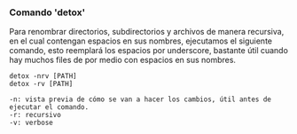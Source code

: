 ### Comando 'detox'

Para renombrar directorios, subdirectorios y archivos de manera recursiva, en el cual contengan espacios en sus nombres, ejecutamos el siguiente comando, esto reemplará los espacios por underscore, bastante útil cuando hay muchos files de por medio con espacios en sus nombres.

	detox -nrv [PATH]
	detox -rv [PATH]

	-n: vista previa de cómo se van a hacer los cambios, útil antes de ejecutar el comando.
	-r: recursivo
	-v: verbose

